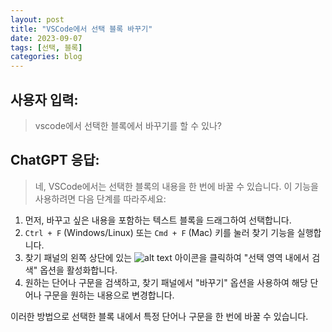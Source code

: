 ```yaml
---
layout: post
title: "VSCode에서 선택 블록 바꾸기"
date: 2023-09-07
tags: [선택, 블록]
categories: blog
---
```


## 사용자 입력:
> vscode에서 선택한 블록에서 바꾸기를 할 수 있나?

## ChatGPT 응답:
> 네, VSCode에서는 선택한 블록의 내용을 한 번에 바꿀 수 있습니다. 이 기능을 사용하려면 다음 단계를 따라주세요:

1. 먼저, 바꾸고 싶은 내용을 포함하는 텍스트 블록을 드래그하여 선택합니다.
2. `Ctrl + F` (Windows/Linux) 또는 `Cmd + F` (Mac) 키를 눌러 찾기 기능을 실행합니다.
3. 찾기 패널의 왼쪽 상단에 있는 ![alt text](https://code.visualstudio.com/assets/docs/editor/find-replace/toggle-selection-icon.png) 아이콘을 클릭하여 "선택 영역 내에서 검색" 옵션을 활성화합니다.
4. 원하는 단어나 구문을 검색하고, 찾기 패널에서 "바꾸기" 옵션을 사용하여 해당 단어나 구문을 원하는 내용으로 변경합니다.

이러한 방법으로 선택한 블록 내에서 특정 단어나 구문을 한 번에 바꿀 수 있습니다.


